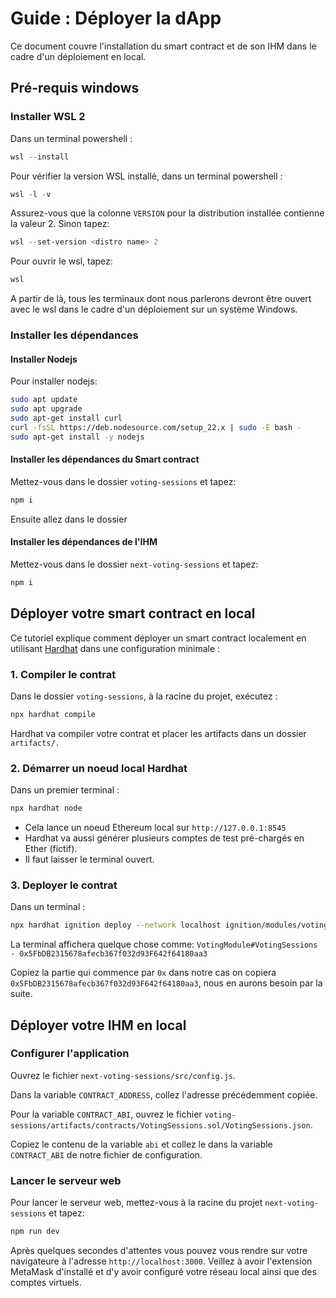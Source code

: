 # Guide : Déployer la dApp

Ce document couvre l'installation du smart contract et de son IHM dans le cadre d'un déploiement en local.

## Pré-requis windows

### Installer WSL 2
Dans un terminal powershell :
```powershell
wsl --install
```

Pour vérifier la version WSL installé, dans un terminal powershell :
```powershell
wsl -l -v
```

Assurez-vous que la colonne `VERSION` pour la distribution installée contienne la valeur 2.
Sinon tapez:
```powershell
wsl --set-version <distro name> 2
```

Pour ouvrir le wsl, tapez:
```powershell
wsl
```

A partir de là, tous les terminaux dont nous parlerons devront être ouvert avec le wsl dans le cadre d'un déploiement sur un système Windows.

### Installer les dépendances

#### Installer Nodejs

Pour installer nodejs:
```bash
sudo apt update
sudo apt upgrade
sudo apt-get install curl
curl -fsSL https://deb.nodesource.com/setup_22.x | sudo -E bash -
sudo apt-get install -y nodejs
```

#### Installer les dépendances du Smart contract

Mettez-vous dans le dossier `voting-sessions` et tapez:
```bash
npm i
```

Ensuite allez dans le dossier

#### Installer les dépendances de l'IHM

Mettez-vous dans le dossier `next-voting-sessions` et tapez:
```bash
npm i
```

## Déployer votre smart contract en local

Ce tutoriel explique comment déployer un smart contract localement en utilisant [Hardhat](https://hardhat.org/) dans une configuration minimale :

### 1. Compiler le contrat

Dans le dossier `voting-sessions`, à la racine du projet, exécutez :

```bash
npx hardhat compile
```

Hardhat va compiler votre contrat et placer les artifacts dans un dossier `artifacts/.`

### 2. Démarrer un noeud local Hardhat

Dans un premier terminal :
```bash
npx hardhat node
```
- Cela lance un noeud Ethereum local sur `http://127.0.0.1:8545`
- Hardhat va aussi générer plusieurs comptes de test pré-chargés en Ether (fictif).
- Il faut laisser le terminal ouvert.

### 3. Deployer le contrat

Dans un terminal :
```bash
npx hardhat ignition deploy --network localhost ignition/modules/voting.js
```

La terminal affichera quelque chose comme: `VotingModule#VotingSessions - 0x5FbDB2315678afecb367f032d93F642f64180aa3`

Copiez la partie qui commence par `0x` dans notre cas on copiera `0x5FbDB2315678afecb367f032d93F642f64180aa3`, nous en aurons besoin par la suite.

## Déployer votre IHM en local

### Configurer l'application

Ouvrez le fichier `next-voting-sessions/src/config.js`.

Dans la variable `CONTRACT_ADDRESS`, collez l'adresse précédemment copiée.

Pour la variable `CONTRACT_ABI`, ouvrez le fichier `voting-sessions/artifacts/contracts/VotingSessions.sol/VotingSessions.json`.

Copiez le contenu de la variable `abi` et collez le dans la variable `CONTRACT_ABI` de notre fichier de configuration.

### Lancer le serveur web

Pour lancer le serveur web, mettez-vous à la racine du projet `next-voting-sessions` et tapez:
```bash
npm run dev
```

Après quelques secondes d'attentes vous pouvez vous rendre sur votre navigateure à l'adresse `http://localhost:3000`.
Veillez à avoir l'extension MetaMask d'installé et d'y avoir configuré votre réseau local ainsi que des comptes virtuels.